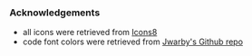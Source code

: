 ### Acknowledgements

* all icons were retrieved from [Icons8](https://icons8.com)
* code font colors were retrieved from [Jwarby's Github repo](https://github.com/jwarby/jekyll-pygments-themes)
